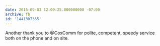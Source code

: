 ```yaml
---
date: 2015-09-03 12:09:25.000000000 -07:00
archive: fb
id: '1441307365'
---
```


Another thank you to @CoxComm for polite, competent, speedy service both on the phone and on site.
